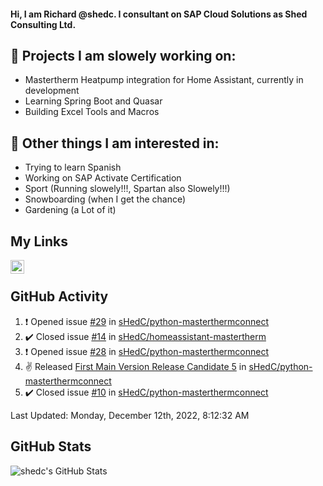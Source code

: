 #### Hi, I am Richard @shedc. I consultant on SAP Cloud Solutions as Shed Consulting Ltd.

## 👋 Projects I am slowely working on:
- Mastertherm Heatpump integration for Home Assistant, currently in development
- Learning Spring Boot and Quasar
- Building Excel Tools and Macros

## 👀 Other things I am interested in:
- Trying to learn Spanish
- Working on SAP Activate Certification
- Sport (Running slowely!!!, Spartan also Slowely!!!)
- Snowboarding (when I get the chance)
- Gardening (a Lot of it)

## My Links
[<img align="left" alt="shedc | LinkedIn" width="22px" src="https://cdn.jsdelivr.net/npm/simple-icons@v3/icons/linkedin.svg" />][linkedin]

<br/>

## GitHub Activity
<!--RECENT_ACTIVITY:start-->
1. ❗️ Opened issue [#29](https://github.com/sHedC/python-masterthermconnect/issues/29) in [sHedC/python-masterthermconnect](https://github.com/sHedC/python-masterthermconnect)
2. ✔️ Closed issue [#14](https://github.com/sHedC/homeassistant-mastertherm/issues/14) in [sHedC/homeassistant-mastertherm](https://github.com/sHedC/homeassistant-mastertherm)
3. ❗️ Opened issue [#28](https://github.com/sHedC/python-masterthermconnect/issues/28) in [sHedC/python-masterthermconnect](https://github.com/sHedC/python-masterthermconnect)
4. ✌️ Released [First Main Version Release Candidate 5](https://github.com/sHedC/python-masterthermconnect/releases/tag/1.1.0-rc5) in [sHedC/python-masterthermconnect](https://github.com/sHedC/python-masterthermconnect)
5. ✔️ Closed issue [#10](https://github.com/sHedC/python-masterthermconnect/issues/10) in [sHedC/python-masterthermconnect](https://github.com/sHedC/python-masterthermconnect)
<!--RECENT_ACTIVITY:end-->
<!--RECENT_ACTIVITY:last_update-->
Last Updated: Monday, December 12th, 2022, 8:12:32 AM
<!--RECENT_ACTIVITY:last_update_end-->

## GitHub Stats
<img align="left" alt="shedc's GitHub Stats" src="https://github-readme-stats.vercel.app/api?username=shedc&show_icons=true&hide_title=true" />

[linkedin]: https://www.linkedin.com/in/richard-holmes-3314251/
